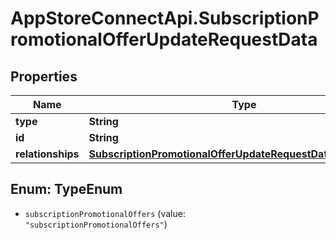 # AppStoreConnectApi.SubscriptionPromotionalOfferUpdateRequestData

## Properties

Name | Type | Description | Notes
------------ | ------------- | ------------- | -------------
**type** | **String** |  | 
**id** | **String** |  | 
**relationships** | [**SubscriptionPromotionalOfferUpdateRequestDataRelationships**](SubscriptionPromotionalOfferUpdateRequestDataRelationships.md) |  | [optional] 



## Enum: TypeEnum


* `subscriptionPromotionalOffers` (value: `"subscriptionPromotionalOffers"`)




